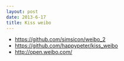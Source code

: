 ```yaml
---
layout: post
date: 2013-6-17
title: Kiss weibo
---
```

- <https://github.com/simsicon/weibo_2>
- <https://github.com/happypeter/kiss_weibo>
- <http://open.weibo.com/>

